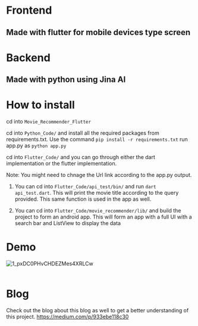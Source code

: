 # Frontend
## Made with flutter for mobile devices type screen

# Backend
## Made with python using Jina AI

# How to install 
cd into `Movie_Recommender_Flutter`

cd into `Python_Code/` and install all the required packages from requirements.txt. Use the command `pip install -r requirements.txt` 
run app.py as `python app.py` 

cd into `Flutter_Code/` and you can go through either the dart implementation or the flutter implementation. 

Note: You might need to chnage the Url link according to the app.py output. 

1. You can cd into `Flutter_Code/api_test/bin/` and run `dart api_test.dart`. 
   This will print the movie title according to the query provided. This same function is used in the app as well.
   
2. You can cd into `Flutter_Code/movie_recommender/lib/` and build the project to form an android app.
   This will form an app with a full UI with a search bar and ListView to display the data

# Demo
![1_pxDC0PHvCHDEZMes4XRLCw](https://user-images.githubusercontent.com/67036708/166519229-17e291bf-b148-4bb3-97f1-c48f4acf089a.gif)
<br/><br/>

# Blog
Check out the blog about this blog as well to get a better understanding of this project.
https://medium.com/p/933ebe118c30
